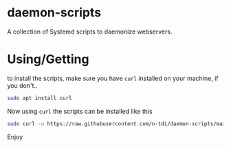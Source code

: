 # daemon-scripts
A collection of Systemd scripts to daemonize webservers. 

# Using/Getting
to install the scripts, make sure you have `curl` installed on your machine, if you don't..

```sh
sudo apt install curl
```

Now using `curl` the scripts can be installed like this

```sh
sudo curl -o https://raw.githubusercontent.com/n-tdi/daemon-scripts/main/java.service -o https://raw.githubusercontent.com/n-tdi/daemon-scripts/main/deploy.sh && sudo mv java.service /etc/systemd/system/java.service && sudo chmod u+x deploy.sh
```

Enjoy